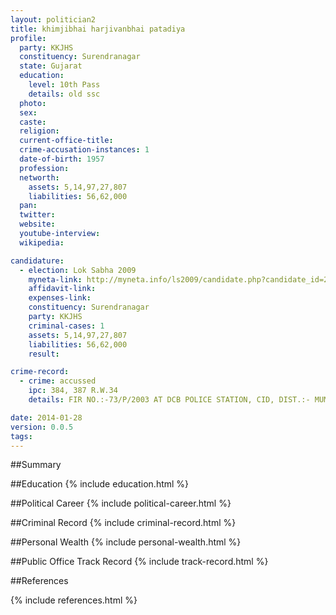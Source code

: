 ```yaml
---
layout: politician2
title: khimjibhai harjivanbhai patadiya
profile: 
  party: KKJHS
  constituency: Surendranagar
  state: Gujarat
  education: 
    level: 10th Pass
    details: old ssc
  photo: 
  sex: 
  caste: 
  religion: 
  current-office-title: 
  crime-accusation-instances: 1
  date-of-birth: 1957
  profession: 
  networth: 
    assets: 5,14,97,27,807
    liabilities: 56,62,000
  pan: 
  twitter: 
  website: 
  youtube-interview: 
  wikipedia: 

candidature: 
  - election: Lok Sabha 2009
    myneta-link: http://myneta.info/ls2009/candidate.php?candidate_id=2548
    affidavit-link: 
    expenses-link: 
    constituency: Surendranagar 
    party: KKJHS
    criminal-cases: 1
    assets: 5,14,97,27,807
    liabilities: 56,62,000
    result:  

crime-record: 
  - crime: accussed
    ipc: 384, 387 R.W.34
    details: FIR NO.:-73/P/2003 AT DCB POLICE STATION, CID, DIST.:- MUMBAI. 37TH ADD CMM COURT, ESPLANADE, MUMBAI COURT. CR NO.:- 227/2000 DATED 31/05/2000. CRIMINAL APPLICATION NO.:- 1126 OF 2009 IS PENDING BEFORE HIGH COURT BOMBAY. 

date: 2014-01-28
version: 0.0.5
tags: 
---
```

##Summary


##Education
{% include education.html %}


##Political Career
{% include political-career.html %}


##Criminal Record
{% include criminal-record.html %}


##Personal Wealth
{% include personal-wealth.html %}


##Public Office Track Record
{% include track-record.html %}


##References


{% include references.html %}